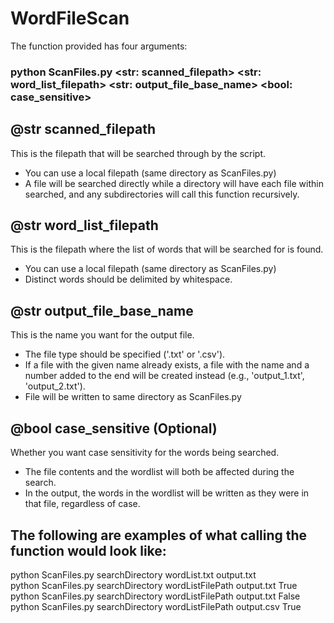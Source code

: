 # WordFileScan
The function provided has four arguments: </br>
### python ScanFiles.py <str: scanned_filepath> <str: word_list_filepath> <str: output_file_base_name> <bool: case_sensitive>

## @str scanned_filepath
This is the filepath that will be searched through by the script. 
- You can use a local filepath (same directory as ScanFiles.py)
- A file will be searched directly while a directory will have each file within searched, and any subdirectories will call this function recursively.

## @str word_list_filepath
This is the filepath where the list of words that will be searched for is found.
- You can use a local filepath (same directory as ScanFiles.py)
- Distinct words should be delimited by whitespace.

## @str output_file_base_name
This is the name you want for the output file. 
- The file type should be specified ('.txt' or '.csv').
- If a file with the given name already exists, a file with the name and a number added to the end will be created instead (e.g., 'output_1.txt', 'output_2.txt').
- File will be written to same directory as ScanFiles.py

## @bool case_sensitive (Optional)
Whether you want case sensitivity for the words being searched.
- The file contents and the wordlist will both be affected during the search.
- In the output, the words in the wordlist will be written as they were in that file, regardless of case.

## The following are examples of what calling the function would look like:
python ScanFiles.py searchDirectory wordList.txt output.txt </br>
python ScanFiles.py searchDirectory wordListFilePath output.txt True </br>
python ScanFiles.py searchDirectory wordListFilePath output.txt False </br>
python ScanFiles.py searchDirectory wordListFilePath output.csv True 
